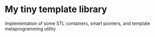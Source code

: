 # My tiny template library

Implementation of some STL containers, smart pointers, and template metaprogramming utility
